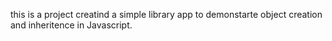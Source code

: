 this is a project creatind a simple library app to demonstarte
object creation and inheritence in Javascript.